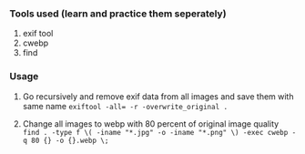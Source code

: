 
### Tools used (learn and practice them seperately)
1. exif tool
2. cwebp
3. find

### Usage
1. Go recursively and remove exif data from all images and save them with same name
``exiftool -all= -r -overwrite_original .``

2. Change all images to webp with 80 percent of original image quality
``find . -type f \( -iname "*.jpg" -o -iname "*.png" \) -exec cwebp -q 80 {} -o {}.webp \;``